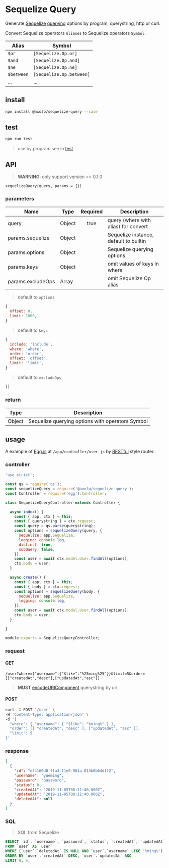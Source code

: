 # Sequelize Query

Generate [Sequelize] [querying] options by program, querystring, http or curl.

Convert Sequelize operators `Aliases` to Sequelize operators `Symbol`.

|   Alias    |          Symbol          |
| ---------- | ------------------------ |
| `$or`      | `[Sequelize.Op.or]`      |
| `$and`     | `[Sequelize.Op.and]`     |
| `$ne`      | `[Sequelize.Op.ne]`      |
| `$between` | `[Sequelize.Op.between]` |
| ...        | ...                      |

## install

```bash
npm install @axolo/sequelize-query --save
```

## test

```bash
npm run test
```

> use by program see in [test](./test/index.js)

## API

> **WARNING**: only support version >= 0.1.0

```text
sequelizeQuery(query, params = {})
```

### parameters

|       Name        |  Type  | Required |              Description               |
| ----------------- | ------ | :------: | -------------------------------------- |
| query             | Object |   true   | query (where with alias) for convert   |
| params.sequelize  | Object |          | Sequelize instance, default to builtin |
| params.options    | Object |          | Sequelize querying options             |
| params.keys       | Object |          | omit values of keys in where           |
| params.excludeOps | Array  |          | omit Sequelize Op alias                |

> default to `options`

```js
{
  offset: 0,
  limit: 1000,
}
```


> default to `keys`

```js
{
  include: 'include',
  where: 'where',
  order: 'order',
  offset: 'offset',
  limit: 'limit',
}
```

> default to `excludeOps`

```js
[]
```

### return

|  Type  |                   Description                    |
| ------ | ------------------------------------------------ |
| Object | Sequelize querying options with operators Symbol |

## usage

A example of [Egg.js] at `/app/controller/user.js` by [RESTful] style router.

### controller

```js
'use strict';

const qs = require('qs');
const sequelizeQuery = require('@axolo/sequelize-query');
const Controller = require('egg').Controller;

class SequelizeQueryController extends Controller {

  async index() {
    const { app, ctx } = this;
    const { querystring } = ctx.request;
    const query = qs.parse(querystring);
    const options = sequelizeQuery(query, {
      sequelize: app.Sequelize,
      logging: console.log,
      distinct: true,
      subQuery: false,
    });
    const user = await ctx.model.User.findAll(options);
    ctx.body = user;
  }

  async create() {
    const { app, ctx } = this;
    const { body } = ctx.request;
    const options = sequelizeQuery(body, {
      sequelize: app.Sequelize,
      logging: console.log,
    });
    const user = await ctx.model.User.findAll(options);
    ctx.body = user;
  }

}

module.exports = SequelizeQueryController;
```

### request

#### GET

```text
/user?where={"username":{"$like":"%25ming%25"}}&limit=5&order=[["createdAt","desc"],["updatedAt","asc"]]
```

> **MUST** [encodeURIComponent] querystring by url

#### POST

```bash
curl -X POST '/user' \
-H 'Content-Type: application/json' \
-d '{
  "where": { "username": { "$like": "%ming%" } },
  "order": [[ "createdAt", "desc" ], ["updatedAt", "asc" ]],
  "limit": 5
}'
```

### response

```json
[
  {
    "id": "e54160d0-ffa3-11e9-961a-013b0b64d1f2",
    "username": "yueming",
    "password": "password",
    "status": 0,
    "createdAt": "2019-11-05T08:11:40.000Z",
    "updatedAt": "2019-11-05T08:11:40.000Z",
    "deletedAt": null
  }
]
```

### SQL

> SQL from Sequelize

```sql
SELECT `id`, `username`, `password`, `status`, `createdAt`, `updatedAt`, `deletedAt`
FROM `user` AS `user`
WHERE (`user`.`deletedAt` IS NULL AND `user`.`username` LIKE '%ming%')
ORDER BY `user`.`createdAt` DESC, `user`.`updatedAt` ASC
LIMIT 0, 5;
```

[Sequelize]: https://sequelize.org/
[querying]: https://sequelize.org/master/manual/querying.html
[encodeURIComponent]: https://developer.mozilla.org/en-US/docs/Web/JavaScript/Reference/Global_Objects/encodeURIComponent
[Egg.js]: https://github.com/eggjs/egg
[RESTful]: https://eggjs.org/en/basics/router.html#restful-style-url-definition
